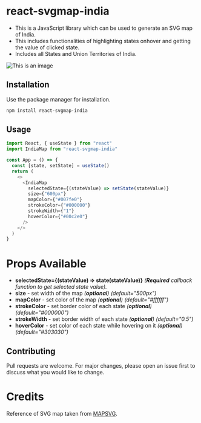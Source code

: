 # react-svgmap-india

- This is a JavaScript library which can be used to generate an SVG map of India.
- This includes functionalities of highlighting states onhover and getting the value of clicked state.
- Includes all States and Union Territories of India.

![This is an image](./svgmap.gif)

## Installation

Use the package manager for installation.

```bash
npm install react-svgmap-india
```

## Usage

```javascript
import React, { useState } from "react"
import IndiaMap from "react-svgmap-india"

const App = () => {
  const [state, setState] = useState()
  return (
    <>
      <IndiaMap
        selectedState={(stateValue) => setState(stateValue)}
        size={"600px"}
        mapColor={"#007fe0"}
        strokeColor={"#000000"}
        strokeWidth={"1"}
        hoverColor={"#00c2e0"}
      />
    </>
  )
}
```

# Props Available

- **selectedState={(stateValue) => state(stateValue)}** _(**Required** callback function to get selected state value)._
- **size** - set width of the map _(**optional**) (default="500px")_
- **mapColor** - set color of the map _(**optional**) (default="#ffffff")_
- **strokeColor** - set border color of each state _(**optional**) (default="#000000")_
- **strokeWidth** - set border width of each state _(**optional**) (default="0.5")_
- **hoverColor** - set color of each state while hovering on it _(**optional**) (default="#303030")_

## Contributing

Pull requests are welcome. For major changes, please open an issue first to discuss what you would like to change.

# Credits

Reference of SVG map taken from [MAPSVG](https://mapsvg.com/maps/india).
